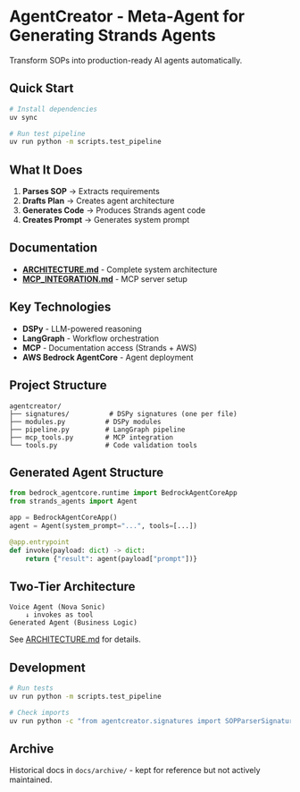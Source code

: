 # AgentCreator - Meta-Agent for Generating Strands Agents

Transform SOPs into production-ready AI agents automatically.

## Quick Start

```bash
# Install dependencies
uv sync

# Run test pipeline
uv run python -m scripts.test_pipeline
```

## What It Does

1. **Parses SOP** → Extracts requirements
2. **Drafts Plan** → Creates agent architecture
3. **Generates Code** → Produces Strands agent code
4. **Creates Prompt** → Generates system prompt

## Documentation

- **[ARCHITECTURE.md](./ARCHITECTURE.md)** - Complete system architecture
- **[MCP_INTEGRATION.md](./MCP_INTEGRATION.md)** - MCP server setup

## Key Technologies

- **DSPy** - LLM-powered reasoning
- **LangGraph** - Workflow orchestration
- **MCP** - Documentation access (Strands + AWS)
- **AWS Bedrock AgentCore** - Agent deployment

## Project Structure

```
agentcreator/
├── signatures/          # DSPy signatures (one per file)
├── modules.py          # DSPy modules
├── pipeline.py         # LangGraph pipeline
├── mcp_tools.py        # MCP integration
└── tools.py            # Code validation tools
```

## Generated Agent Structure

```python
from bedrock_agentcore.runtime import BedrockAgentCoreApp
from strands_agents import Agent

app = BedrockAgentCoreApp()
agent = Agent(system_prompt="...", tools=[...])

@app.entrypoint
def invoke(payload: dict) -> dict:
    return {"result": agent(payload["prompt"])}
```

## Two-Tier Architecture

```
Voice Agent (Nova Sonic)
    ↓ invokes as tool
Generated Agent (Business Logic)
```

See [ARCHITECTURE.md](./ARCHITECTURE.md) for details.

## Development

```bash
# Run tests
uv run python -m scripts.test_pipeline

# Check imports
uv run python -c "from agentcreator.signatures import SOPParserSignature; print('✓')"
```

## Archive

Historical docs in `docs/archive/` - kept for reference but not actively maintained.
